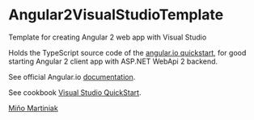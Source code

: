 # Angular2VisualStudioTemplate
Template for creating Angular 2 web app with Visual Studio

Holds the TypeScript source code of the [angular.io quickstart](https://angular.io/docs/ts/latest/quickstart.html), for good starting Angular 2 client app with ASP.NET WebApi 2 backend.

See official Angular.io [documentation](https://angular.io/docs/ts/latest/).

See cookbook [Visual Studio QuickStart](https://angular.io/docs/ts/latest/cookbook/visual-studio-2015.html).

[Miňo Martiniak](https://twitter.com/MinoMartiniak)
